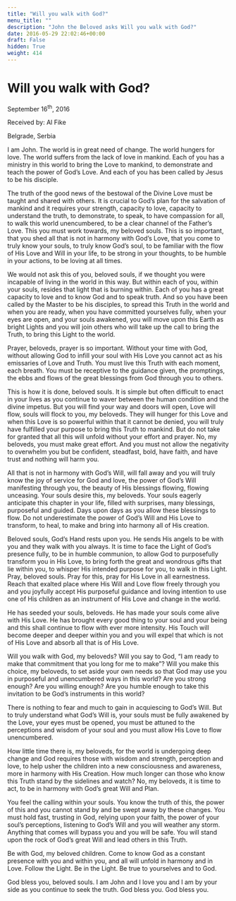 ```yaml
---
title: "Will you walk with God?"
menu_title: ""
description: "John the Beloved asks Will you walk with God?"
date: 2016-05-29 22:02:46+00:00
draft: False
hidden: True
weight: 414
---
```

# Will you walk with God?

September 16<sup>th</sup>, 2016

Received by: Al Fike

Belgrade, Serbia


I am John. The world is in great need of change. The world hungers for love. The world suffers from the lack of love in mankind. Each of you has a ministry in this world to bring the Love to mankind, to demonstrate and teach the power of God’s Love. And each of you has been called by Jesus to be his disciple. 

The truth of the good news of the bestowal of the Divine Love must be taught and shared with others. It is crucial to God’s plan for the salvation of mankind and it requires your strength, capacity to love, capacity to understand the truth, to demonstrate, to speak, to have compassion for all, to walk this world unencumbered, to be a clear channel of the Father’s Love. This you must work towards, my beloved souls. This is so important, that you shed all that is not in harmony with God’s Love, that you come to truly know your souls, to truly know God’s soul, to be familiar with the flow of His Love and Will in your life, to be strong in your thoughts, to be humble in your actions, to be loving at all times. 

We would not ask this of you, beloved souls, if we thought you were incapable of living in the world in this way. But within each of you, within your souls, resides that light that is burning within. Each of you has a great capacity to love and to know God and to speak truth. And so you have been called by the Master to be his disciples, to spread this Truth in the world and when you are ready, when you have committed yourselves fully, when your eyes are open, and your souls awakened, you will move upon this Earth as bright Lights and you will join others who will take up the call to bring the Truth, to bring this Light to the world. 

Prayer, beloveds, prayer is so important. Without your time with God, without allowing God to infill your soul with His Love you cannot act as his emissaries of Love and Truth. You must live this Truth with each moment, each breath. You must be receptive to the guidance given, the promptings, the ebbs and flows of the great blessings from God through you to others. 

This is how it is done, beloved souls. It is simple but often difficult to enact in your lives as you continue to waver between the human condition and the divine impetus. But you will find your way and doors will open, Love will flow, souls will flock to you, my beloveds. They will hunger for this Love and when this Love is so powerful within that it cannot be denied, you will truly have fulfilled your purpose to bring this Truth to mankind. But do not take for granted that all this will unfold without your effort and prayer. No, my beloveds, you must make great effort. And you must not allow the negativity to overwhelm you but be confident, steadfast, bold, have faith, and have trust and nothing will harm you. 

All that is not in harmony with God’s Will, will fall away and you will truly know the joy of service for God and love, the power of God’s Will manifesting through you, the beauty of His blessings flowing, flowing unceasing. Your souls desire this, my beloveds. Your souls eagerly anticipate this chapter in your life, filled with surprises, many blessings, purposeful and guided. Days upon days as you allow these blessings to flow. Do not underestimate the power of God’s Will and His Love to transform, to heal, to make and bring into harmony all of His creation. 

Beloved souls, God’s Hand rests upon you. He sends His angels to be with you and they walk with you always. It is time to face the Light of God’s presence fully, to be in humble communion, to allow God to purposefully transform you in His Love, to bring forth the great and wondrous gifts that lie within you, to whisper His intended purpose for you, to walk in this Light. Pray, beloved souls. Pray for this, pray for His Love in all earnestness. Reach that exalted place where His Will and Love flow freely through you and you joyfully accept His purposeful guidance and loving intention to use one of His children as an instrument of His Love and change in the world. 

He has seeded your souls, beloveds. He has made your souls come alive with His Love. He has brought every good thing to your soul and your being and this shall continue to flow with ever more intensity. His Touch will become deeper and deeper within you and you will expel that which is not of His Love and absorb all that is of His Love. 

Will you walk with God, my beloveds? Will you say to God, “I am ready to make that commitment that you long for me to make”? Will you make this choice, my beloveds, to set aside your own needs so that God may use you in purposeful and unencumbered ways in this world? Are you strong enough? Are you willing enough? Are you humble enough to take this invitation to be God’s instruments in this world? 

There is nothing to fear and much to gain in acquiescing to God’s Will. But to truly understand what God’s Will is, your souls must be fully awakened by the Love, your eyes must be opened, you must be attuned to the perceptions and wisdom of your soul and you must allow His Love to flow unencumbered. 

How little time there is, my beloveds, for the world is undergoing deep change and God requires those with wisdom and strength, perception and love, to help usher the children into a new consciousness and awareness, more in harmony with His Creation. How much longer can those who know this Truth stand by the sidelines and watch? No, my beloveds, it is time to act, to be in harmony with God’s great Will and Plan. 

You feel the calling within your souls. You know the truth of this, the power of this and you cannot stand by and be swept away by these changes. You must hold fast, trusting in God, relying upon your faith, the power of your soul’s perceptions, listening to God’s Will and you will weather any storm. Anything that comes will bypass you and you will be safe. You will stand upon the rock of God’s great Will and lead others in this Truth.

Be with God, my beloved children. Come to know God as a constant presence with you and within you, and all will unfold in harmony and in Love. Follow the Light. Be in the Light. Be true to yourselves and to God. 

God bless you, beloved souls. I am John and I love you and I am by your side as you continue to seek the truth. God bless you. God bless you.   

